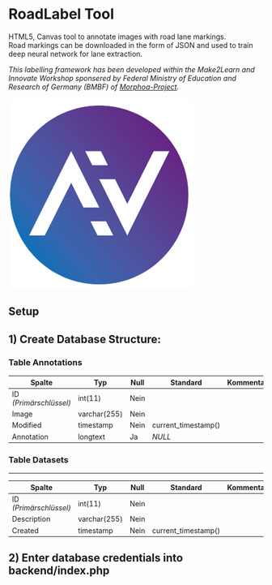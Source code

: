 # RoadLabel Tool

HTML5, Canvas tool to annotate images with road lane markings. \
Road markings can be downloaded in the form of JSON and used to train deep neural network for lane extraction.

<i>This labelling framework has been developed within the Make2Learn and Innovate Workshop sponsered by Federal Ministry of Education and Research of Germany (BMBF) of <a href="https://www.photonikforschung.de/projekte/open-innovation/projekt/morphoa.html"> Morphoa-Project</a>.</i>

![alt text](https://raw.githubusercontent.com/AVESREALITY/RoadLabel/35cce83af5df3b52d6ba2cf8772ddcc34b37a56f/AVES_logo.png 'Preview')
## Setup


## 1) Create Database Structure:

### Table Annotations

| Spalte | Typ | Null | Standard | Kommentare |
| --- | --- | --- | --- | --- |
| ID _(Primärschlüssel)_ | int(11) | Nein |     |     |
| Image | varchar(255) | Nein |     |     |
| Modified | timestamp | Nein | current_timestamp() |     |
| Annotation | longtext | Ja  | _NULL_ |     |


### Table Datasets
--------

| Spalte | Typ | Null | Standard | Kommentare |
| --- | --- | --- | --- | --- |
| ID _(Primärschlüssel)_ | int(11) | Nein |     |     |
| Description | varchar(255) | Nein |     |     |
| Created | timestamp | Nein | current_timestamp() |     |

## 2) Enter database credentials into backend/index.php
